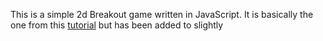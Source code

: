 This is a simple 2d Breakout game written in JavaScript. It is basically the one from this [tutorial](https://developer.mozilla.org/en-US/docs/Games/Tutorials/2D_Breakout_game_pure_JavaScript) but has been added to slightly

